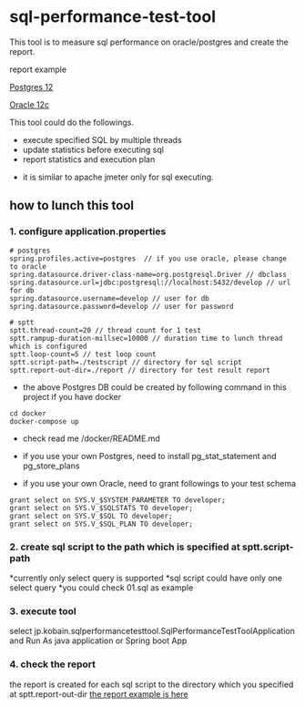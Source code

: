 # sql-performance-test-tool

This tool is to measure sql performance on oracle/postgres and create the report.

report example 

[Postgres 12](https://github.com/kobain-jp/sql-performance-test-tool/blob/master/sptt-2020-12-12-00:21:06.md)

[Oracle 12c](https://github.com/kobain-jp/sql-performance-test-tool/blob/master/sptt-2020-12-14-09:24:14.md)

This tool could do the followings.

- execute specified SQL by multiple threads
- update statistics before executing sql
- report statistics and execution plan

* it is similar to apache jmeter only for sql executing.

## how to lunch this tool

### 1. configure application.properties

```
# postgres
spring.profiles.active=postgres  // if you use oracle, please change to oracle
spring.datasource.driver-class-name=org.postgresql.Driver // dbclass
spring.datasource.url=jdbc:postgresql://localhost:5432/develop // url for db
spring.datasource.username=develop // user for db
spring.datasource.password=develop // user for password

# sptt
sptt.thread-count=20 // thread count for 1 test
sptt.rampup-duration-millsec=10000 // duration time to lunch thread which is configured
sptt.loop-count=5 // test loop count
sptt.script-path=./testscript // directory for sql script
sptt.report-out-dir=./report // directory for test result report
```

* the above Postgres DB could be created by following command in this project if you have docker
```
cd docker
docker-compose up 
```
* check read me /docker/README.md

* if you use your own Postgres, need to install pg_stat_statement and pg_store_plans
* if you use your own Oracle, need to grant followings to your test schema

```
grant select on SYS.V_$SYSTEM_PARAMETER TO developer;
grant select on SYS.V_$SQLSTATS TO developer;
grant select on SYS.V_$SQL TO developer;
grant select on SYS.V_$SQL_PLAN TO developer;
```

### 2. create sql script to the path which is specified at sptt.script-path

*currently only select query is supported
*sql script could have only one select query
*you could check 01.sql as example

### 3. execute tool

select jp.kobain.sqlperformancetesttool.SqlPerformanceTestToolApplication and Run As java application or Spring boot App

### 4. check the report

the report is created for each sql script to the directory which you specified at sptt.report-out-dir
[the report example is here](https://github.com/kobain-jp/sql-performance-test-tool/blob/master/sptt-2020-12-12-00:21:06.md)












